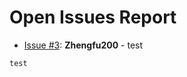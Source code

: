 # Open Issues Report

* [Issue #3](https://github.com/Zhengfu200/test_repo/issues/3): **Zhengfu200** - test

```markdown
test
```
